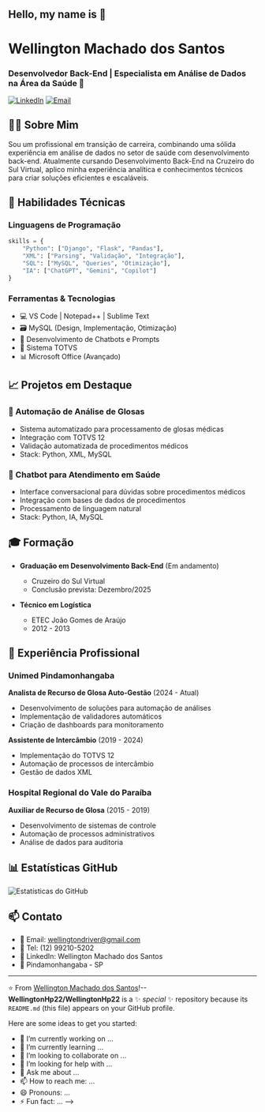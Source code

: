 ## Hello, my name is 👋 

# Wellington Machado dos Santos
### Desenvolvedor Back-End | Especialista em Análise de Dados na Área da Saúde 🏥

[![LinkedIn](https://img.shields.io/badge/LinkedIn-0077B5?style=for-the-badge&logo=linkedin&logoColor=white)](https://www.linkedin.com/in/wellington-m-santos-364013aa/)
[![Email](https://img.shields.io/badge/Gmail-D14836?style=for-the-badge&logo=gmail&logoColor=white)](mailto:wellingtondriver@gmail.com)

## 👨‍💻 Sobre Mim

Sou um profissional em transição de carreira, combinando uma sólida experiência em análise de dados no setor de saúde com desenvolvimento back-end. Atualmente cursando Desenvolvimento Back-End na Cruzeiro do Sul Virtual, aplico minha experiência analítica e conhecimentos técnicos para criar soluções eficientes e escaláveis.

## 🚀 Habilidades Técnicas

### Linguagens de Programação
```python
skills = {
    "Python": ["Django", "Flask", "Pandas"],
    "XML": ["Parsing", "Validação", "Integração"],
    "SQL": ["MySQL", "Queries", "Otimização"],
    "IA": ["ChatGPT", "Gemini", "Copilot"]
}
```

### Ferramentas & Tecnologias
- 💻 VS Code | Notepad++ | Sublime Text
- 🗃️ MySQL (Design, Implementação, Otimização)
- 🤖 Desenvolvimento de Chatbots e Prompts
- 🔧 Sistema TOTVS
- 📊 Microsoft Office (Avançado)

## 📈 Projetos em Destaque

### 🏥 Automação de Análise de Glosas
- Sistema automatizado para processamento de glosas médicas
- Integração com TOTVS 12
- Validação automatizada de procedimentos médicos
- Stack: Python, XML, MySQL

### 🤖 Chatbot para Atendimento em Saúde
- Interface conversacional para dúvidas sobre procedimentos médicos
- Integração com bases de dados de procedimentos
- Processamento de linguagem natural
- Stack: Python, IA, MySQL

## 🎓 Formação

- **Graduação em Desenvolvimento Back-End** (Em andamento)
  - Cruzeiro do Sul Virtual
  - Conclusão prevista: Dezembro/2025

- **Técnico em Logística**
  - ETEC João Gomes de Araújo
  - 2012 - 2013

## 💼 Experiência Profissional

### Unimed Pindamonhangaba
**Analista de Recurso de Glosa Auto-Gestão** (2024 - Atual)
- Desenvolvimento de soluções para automação de análises
- Implementação de validadores automáticos
- Criação de dashboards para monitoramento

**Assistente de Intercâmbio** (2019 - 2024)
- Implementação do TOTVS 12
- Automação de processos de intercâmbio
- Gestão de dados XML

### Hospital Regional do Vale do Paraíba
**Auxiliar de Recurso de Glosa** (2015 - 2019)
- Desenvolvimento de sistemas de controle
- Automação de processos administrativos
- Análise de dados para auditoria

## 📊 Estatísticas GitHub

![Estatísticas do GitHub](https://github-readme-stats.vercel.app/api?username=SEU_USERNAME&show_icons=true&theme=dracula)

## 📫 Contato

- 📧 Email: wellingtondriver@gmail.com
- 📱 Tel: (12) 99210-5202
- 🏢 LinkedIn: Wellington Machado dos Santos
- 📍 Pindamonhangaba - SP

---

⭐️ From [Wellington Machado dos Santos](https://github.com/SEU_USERNAME)!--
**WellingtonHp22/WellingtonHp22** is a ✨ _special_ ✨ repository because its `README.md` (this file) appears on your GitHub profile.

Here are some ideas to get you started:

- 🔭 I’m currently working on ...
- 🌱 I’m currently learning ...
- 👯 I’m looking to collaborate on ...
- 🤔 I’m looking for help with ...
- 💬 Ask me about ...
- 📫 How to reach me: ...
- 😄 Pronouns: ...
- ⚡ Fun fact: ...
-->
